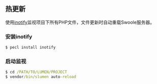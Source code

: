 ## 热更新

使用[inotify](https://pecl.php.net/package/inotify)监视项目下所有PHP文件，文件更新时自动重载Swoole服务器。

### 安装inotify

```cmd
$ pecl install inotify
```

### 启动监视

```cmd
$ cd /PATH/TO/LUMEN/PROJECT
$ vendor/bin/slumen auto-reload
```